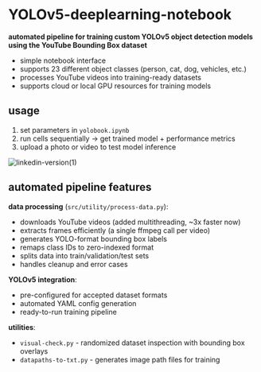 # YOLOv5-deeplearning-notebook

**automated pipeline for training custom YOLOv5 object detection models using the YouTube Bounding Box dataset**
- simple notebook interface
- supports 23 different object classes (person, cat, dog, vehicles, etc.)
- processes YouTube videos into training-ready datasets
- supports cloud or local GPU resources for training models

## usage

1. set parameters in `yolobook.ipynb`
2. run cells sequentially -> get trained model + performance metrics
3. upload a photo or video to test model inference

![linkedin-version(1)](https://github.com/c-w-a/YOLOv5-DeepLearning-Notebook/assets/108597555/0874883d-046b-489e-9ede-a67f55448546)

## automated pipeline features

**data processing** (`src/utility/process-data.py`):
- downloads YouTube videos (added multithreading, ~3x faster now)
- extracts frames efficiently (a single ffmpeg call per video)
- generates YOLO-format bounding box labels
- remaps class IDs to zero-indexed format
- splits data into train/validation/test sets
- handles cleanup and error cases

**YOLOv5 integration**:
- pre-configured for accepted dataset formats
- automated YAML config generation
- ready-to-run training pipeline

**utilities**:
- `visual-check.py` - randomized dataset inspection with bounding box overlays
- `datapaths-to-txt.py` - generates image path files for training
